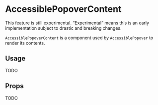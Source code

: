 # AccessiblePopoverContent

<div class="callout callout-alert">
This feature is still experimental. “Experimental” means this is an early implementation subject to drastic and breaking changes.
</div>

`AccessiblePopoverContent` is a component used by `AccessiblePopover` to render its contents.

## Usage

TODO

## Props

TODO
